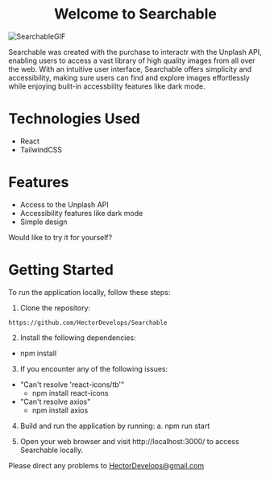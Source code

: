 <h1 align='center'>Welcome to Searchable</h1>

![SearchableGIF](https://github.com/user-attachments/assets/5f753701-2e50-40d6-ad03-e2d80fdecdfa )

Searchable was created with the purchase to interactr with the Unplash API, enabling users to access a vast library of high quality images from all over the web. With an intuitive user interface, Searchable offers simplicity and accessibility, making sure users can find and explore images effortlessly while enjoying built-in accessbility features like dark mode. 


# Technologies Used 
* React
* TailwindCSS

# Features
* Access to the Unplash API
* Accessibility features like dark mode
* Simple design

Would like to try it for yourself?

# Getting Started 
To run the application locally, follow these steps:

1. Clone the repository:
```
https://github.com/HectorDevelops/Searchable
```

2. Install the following dependencies:
* npm install

3. If you encounter any of the following issues:
* "Can't resolve 'react-icons/tb'"
  * npm install react-icons
* "Can't resolve axios" 
  * npm install axios

4. Build and run the application by running:
  a. npm run start

5. Open your web browser and visit http://localhost:3000/ to access Searchable locally.

Please direct any problems to HectorDevelops@gmail.com

